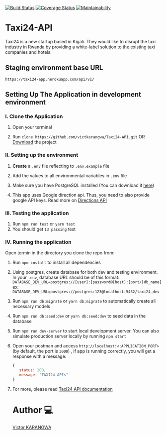 [![Build Status](https://travis-ci.com/victkarangwa/Taxi24-API.svg?branch=develop)](https://travis-ci.com/victkarangwa/Taxi24-API) [![Coverage Status](https://coveralls.io/repos/github/victkarangwa/Taxi24-API/badge.svg?branch=develop)](https://coveralls.io/github/victkarangwa/Taxi24-API?branch=develop)   [![Maintainability](https://api.codeclimate.com/v1/badges/1c26b3586cbf10d24ccf/maintainability)](https://codeclimate.com/github/victkarangwa/Taxi24-API/maintainability)

# Taxi24-API

Taxi24 is a new startup based in Kigali. They would like to disrupt the taxi industry in Rwanda by providing a white-label solution to the existing taxi companies and hotels.

## Staging environment base URL
`https://taxi24-app.herokuapp.com/api/v1/`

## Setting Up The Application in development environment

### I. Clone the Application

1. Open your terminal

2. Run `clone https://github.com/victkarangwa/Taxi24-API.git` OR [Download](https://github.com/victkarangwa/Taxi24-API/archive/refs/heads/develop.zip) the project

### II. Setting up the environment

1. **Create** a `.env` file reflecting to `.env.example` file

2. Add the values to all environmental variables in `.env` file

3. Make sure you have PostgreSQL installed (You can download it [here](https://www.postgresql.org/download/))
4. This app uses Google direction api. Thus, you need to also provide google API keys. Read more on [Directions API](https://developers.google.com/maps/documentation/directions/overview)


### III. Testing the application

1. Run `npm run test` or `yarn test`
2. You should get `13 passing` test


### IV. Running the application

Open termin in the directory you clone the repo from:

1. Run `npm install` to install all dependencies

2. Using postgres, create database for both dev and testing environment. In your `.env`, database URL should be of this format:
   `DATABASE_DEV_URL=postgres://[user]:[password@[host]:[port/[db_name]`
   ex:
   `DATABASE_DEV_URL=postgres://postgres:123@localhost:5432/taxi24_dev`

3. Run `npm run db:migrate` or `yarn db:migrate` to automatically create all necessary models

4. Run `npm run db:seed:dev` or `yarn db:seed:dev` to seed data in the database

5. Run `npm run dev-server` to start local development server. You can also simulate production server locally by running `npm start`

6. Open your postman and access `http://localhost:<:APPLICATION_PORT>` (by default, the port is `3000`) , if app is running correctly, you will get a response with a message:

   ```javascript
   {
      status: 200,
      message: "TAXI24 APIs"
   }
   ```

7. For more, please read [Taxi24 API documentation](https://documenter.getpostman.com/view/7772830/TzecDRBV)

   # Author :computer:

   [Victor KARANGWA](https://github.com/victkarangwa)
